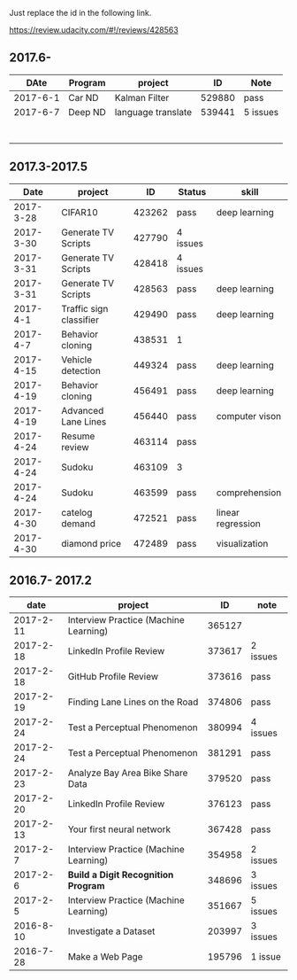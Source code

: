 Just replace the id in the following link. 

https://review.udacity.com/#!/reviews/428563



## 2017.6-

| DAte     | Program | project            | ID     | Note     |
| -------- | ------- | ------------------ | ------ | -------- |
| 2017-6-1 | Car ND  | Kalman Filter      | 529880 | pass     |
| 2017-6-7 | Deep ND | language translate | 539441 | 5 issues |
|          |         |                    |        |          |
|          |         |                    |        |          |
|          |         |                    |        |          |
|          |         |                    |        |          |
|          |         |                    |        |          |
|          |         |                    |        |          |
|          |         |                    |        |          |

## 2017.3-2017.5

| Date      | project                 | ID     | Status   | skill             |
| --------- | ----------------------- | ------ | -------- | ----------------- |
| 2017-3-28 | CIFAR10                 | 423262 | pass     | deep learning     |
| 2017-3-30 | Generate TV Scripts     | 427790 | 4 issues |                   |
| 2017-3-31 | Generate TV Scripts     | 428418 | 4 issues |                   |
| 2017-3-31 | Generate TV Scripts     | 428563 | pass     | deep learning     |
| 2017-4-1  | Traffic sign classifier | 429490 | pass     | deep learning     |
| 2017-4-7  | Behavior cloning        | 438531 | 1        |                   |
| 2017-4-15 | Vehicle detection       | 449324 | pass     | deep learning     |
| 2017-4-19 | Behavior cloning        | 456491 | pass     | deep learning     |
| 2017-4-19 | Advanced Lane Lines     | 456440 | pass     | computer vison    |
| 2017-4-24 | Resume review           | 463114 | pass     |                   |
| 2017-4-24 | Sudoku                  | 463109 | 3        |                   |
| 2017-4-24 | Sudoku                  | 463599 | pass     | comprehension     |
| 2017-4-30 | catelog demand          | 472521 | pass     | linear regression |
| 2017-4-30 | diamond price           | 472489 | pass     | visualization     |

## 2016.7- 2017.2

| date      | project                               | ID     | note      |
| --------- | ------------------------------------- | ------ | --------- |
| 2017-2-11 | Interview Practice (Machine Learning) | 365127 |           |
| 2017-2-18 | LinkedIn Profile Review               | 373617 | 2  issues |
| 2017-2-18 | GitHub Profile Review                 | 373616 | pass      |
| 2017-2-19 | Finding Lane Lines on the Road        | 374806 | pass      |
| 2017-2-24 | Test a Perceptual Phenomenon          | 380994 | 4 issues  |
| 2017-2-24 | Test a Perceptual Phenomenon          | 381291 | pass      |
| 2017-2-23 | Analyze Bay Area Bike Share Data      | 379520 | pass      |
| 2017-2-20 | LinkedIn Profile Review               | 376123 | pass      |
| 2017-2-13 | Your first neural network             | 367428 | pass      |
| 2017-2-7  | Interview Practice (Machine Learning) | 354958 | 2 issues  |
| 2017-2-6  | **Build a Digit Recognition Program** | 348696 | 3 issues  |
| 2017-2-5  | Interview Practice (Machine Learning) | 351667 | 5 issues  |
| 2016-8-10 | Investigate a Dataset                 | 203997 | 3 issues  |
| 2016-7-28 | Make a Web Page                       | 195796 | 1 issue   |